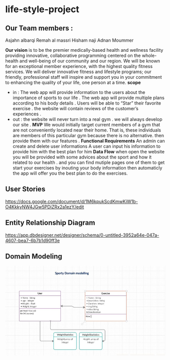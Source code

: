 # life-style-project
## Our Team members :
Asjahn albarqi
Remah al massri 
Hisham naji
Adnan Moummer 

**Our vision** is to be the premier medically-based health and wellness facility providing innovative, collaborative programming centered on the whole-health and well-being of our community and our region. We will be known for an exceptional member experience, with the highest quality fitness services. We will deliver innovative fitness and lifestyle programs; our friendly, professional staff will inspire and support you in your commitment to enhancing the quality of your life, one person at a time.
**scope** 
- in :
The web app will provide information to the users about the importance of sports to our life .
The web app will provide multiple plans according to his body details .
Users will be able to “Star” their favorite exercise .
the website will contain reviews of the customer’s experiences .
- out :
the website will never turn into a real gym . we will always develop our site .
**MVP** 
We would initially target current members of a gym that are not conveniently located near their home. That is, these individuals are members of this particular gym because there is no alternative. then provide them with our features .
**Functional Requirements** 
An admin can create and delete user informations
A user can input his information to provide him with the best plan for him
**Data Flow** 
when open the website you will be provided with some advices about the sport and how it related to our health . and you can find mutiple pages one of them to get start your exercises by inouting your body information then automaticly the app will offer you the best plan to do the exercises.

## User Stories
https://docs.google.com/document/d/1M6kpukScdKmwKiW1b-O4KkkyNW4JGw5PDiZRx2a1ezY/edit

## Entity Relationship Diagram
https://app.dbdesigner.net/designer/schema/0-untitled-3952a64e-047a-4607-bea7-6b7b1d90ff3e

## Domain Modeling
![](sporty.jpg)